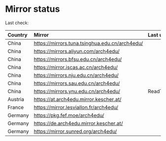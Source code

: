 <script src="./time.js"></script>
# Mirror status
Last check: <script type="text/javascript">localize(1687458111.6469135);</script>

|Country|Mirror|Last update|
|:------|:-----|:----------|
|China|https://mirrors.tuna.tsinghua.edu.cn/arch4edu/|<script type="text/javascript">localize(1687415469);</script>|
|China|https://mirrors.aliyun.com/arch4edu/|<script type="text/javascript">localize(1687329089);</script>|
|China|https://mirrors.bfsu.edu.cn/arch4edu/|<script type="text/javascript">localize(1687415469);</script>|
|China|https://mirror.iscas.ac.cn/arch4edu/|<script type="text/javascript">localize(1687415469);</script>|
|China|https://mirrors.nju.edu.cn/arch4edu/|<script type="text/javascript">localize(1687372257);</script>|
|China|https://mirrors.sau.edu.cn/arch4edu/|<script type="text/javascript">localize(1673850842);</script>|
|China|https://mirrors.ynu.edu.cn/arch4edu/|ReadTimeout|
|Austria|https://at.arch4edu.mirror.kescher.at/|<script type="text/javascript">localize(1687415469);</script>|
|France|https://mirror.lesviallon.fr/arch4edu/|<script type="text/javascript">localize(1687415469);</script>|
|Germany|https://pkg.fef.moe/arch4edu/|<script type="text/javascript">localize(1687415469);</script>|
|Germany|https://de.arch4edu.mirror.kescher.at/|<script type="text/javascript">localize(1687415469);</script>|
|Germany|https://mirror.sunred.org/arch4edu/|<script type="text/javascript">localize(1687415469);</script>|

<script src="./tablefilter/tablefilter.js"></script>
<script src="./table.js"></script>